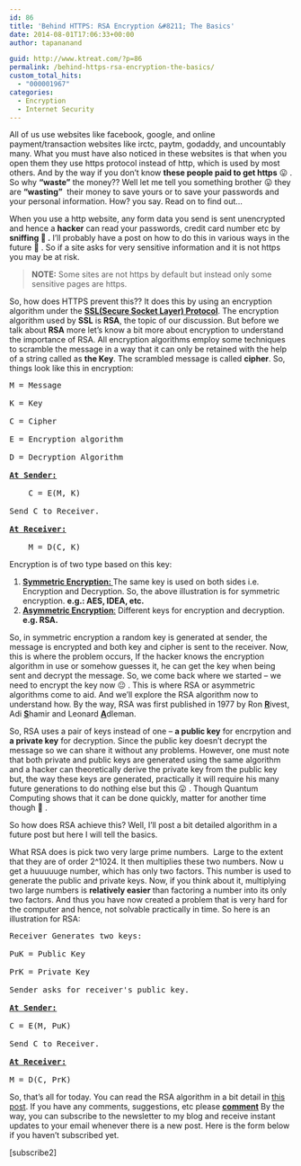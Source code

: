 ```yaml
---
id: 86
title: 'Behind HTTPS: RSA Encryption &#8211; The Basics'
date: 2014-08-01T17:06:33+00:00
author: tapananand

guid: http://www.ktreat.com/?p=86
permalink: /behind-https-rsa-encryption-the-basics/
custom_total_hits:
  - "000001967"
categories:
  - Encryption
  - Internet Security
---
```

All of us use websites like facebook, google, and online payment/transaction websites like irctc, paytm, godaddy, and uncountably many. What you must have also noticed in these websites is that when you open them they use https protocol instead of http, which is used by most others. And by the way if you don&#8217;t know **these people paid to get https** 😛 . So why **&#8220;waste&#8221;** the money?? Well let me tell you something brother 😛 they are **&#8220;wasting&#8221;**  their money to save yours or to save your passwords and your personal information. How? you say. Read on to find out&#8230;
  
When you use a http website, any form data you send is sent unencrypted and hence a **hacker** can read your passwords, credit card number etc by **sniffing 🙁 .** I&#8217;ll probably have a post on how to do this in various ways in the future 🙂 . So if a site asks for very sensitive information and it is not https you may be at risk.

> **NOTE:** Some sites are not https by default but instead only some sensitive pages are https.

So, how does HTTPS prevent this?? It does this by using an encryption algorithm under the **[SSL(Secure Socket Layer) Protocol](http://en.wikipedia.org/wiki/Secure_Sockets_Layer)**. The encryption algorithm used by **SSL** is **RSA**, the topic of our discussion. But before we talk about **RSA** more let&#8217;s know a bit more about encryption to understand the importance of RSA. All encryption algorithms employ some techniques to scramble the message in a way that it can only be retained with the help of a string called as **the Key**. The scrambled message is called **cipher**. So, things look like this in encryption:
  
<!--more-->

<pre>M = Message

K = Key

C = Cipher

E = Encryption algorithm

D = Decryption Algorithm

<span style="text-decoration: underline;"><strong>At Sender:</strong></span>

    C = E(M, K)

Send C to Receiver.

<span style="text-decoration: underline;"><strong>At Receiver:</strong></span>

    M = D(C, K)
</pre>

Encryption is of two type based on this key:

  1. <span style="text-decoration: underline;"><strong>Symmetric Encryption: </strong></span>The same key is used on both sides i.e. Encryption and Decryption. So, the above illustration is for symmetric encryption. **e.g.: AES, IDEA, etc.**
  2. <span style="text-decoration: underline;"><strong>Asymmetric Encryption</strong>:</span> Different keys for encryption and decryption. **e.g. RSA.**

So, in symmetric encryption a random key is generated at sender, the message is encrypted and both key and cipher is sent to the receiver. Now, this is where the problem occurs, If the hacker knows the encryption algorithm in use or somehow guesses it, he can get the key when being sent and decrypt the message. So, we come back where we started &#8211; we need to encrypt the key now 😐 . This is where RSA or asymmetric algorithms come to aid. And we&#8217;ll explore the RSA algorithm now to understand how. By the way, RSA was first published in 1977 by Ron <span style="text-decoration: underline;"><strong>R</strong></span>ivest, Adi <span style="text-decoration: underline;"><strong>S</strong></span>hamir and Leonard <span style="text-decoration: underline;"><strong>A</strong></span>dleman.

So, RSA uses a pair of keys instead of one &#8211; **a public key** for encrpytion and **a private key** for decryption. Since the public key doesn&#8217;t decrypt the message so we can share it without any problems. However, one must note that both private and public keys are generated using the same algorithm and a hacker can theoretically derive the private key from the public key but, the way these keys are generated, practically it will require his many future generations to do nothing else but this 😛 . Though Quantum Computing shows that it can be done quickly, matter for another time though 🙂 .

So how does RSA achieve this? Well, I&#8217;ll post a bit detailed algorithm in a future post but here I will tell the basics.

What RSA does is pick two very large prime numbers.  Large to the extent that they are of order 2^1024. It then multiplies these two numbers. Now u get a huuuuuge number, which has only two factors. This number is used to generate the public and private keys. Now, if you think about it, multiplying two large numbers is **relatively easier** than factoring a number into its only two factors. And thus you have now created a problem that is very hard for the computer and hence, not solvable practically in time. So here is an illustration for RSA:

<pre>Receiver Generates two keys:

PuK = Public Key

PrK = Private Key

Sender asks for receiver's public key.

<span style="text-decoration: underline;"><strong>At Sender:</strong></span>

C = E(M, PuK)

Send C to Receiver.

<span style="text-decoration: underline;"><strong>At Receiver:</strong></span>

M = D(C, PrK)</pre>

So, that&#8217;s all for today. You can read the RSA algorithm in a bit detail in [this post](http://www.ktreat.com/?p=148). If you have any comments, suggestions, etc please <span style="text-decoration: underline;"><strong><a href="http://www.ktreat.com/?p=86#respond">comment</a></strong></span> By the way, you can subscribe to the newsletter to my blog and receive instant updates to your email whenever there is a new post. Here is the form below if you haven&#8217;t subscribed yet.

[subscribe2]
